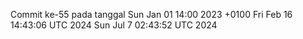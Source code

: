 Commit ke-55 pada tanggal Sun Jan 01 14:00 2023 +0100
Fri Feb 16 14:43:06 UTC 2024
Sun Jul  7 02:43:52 UTC 2024
